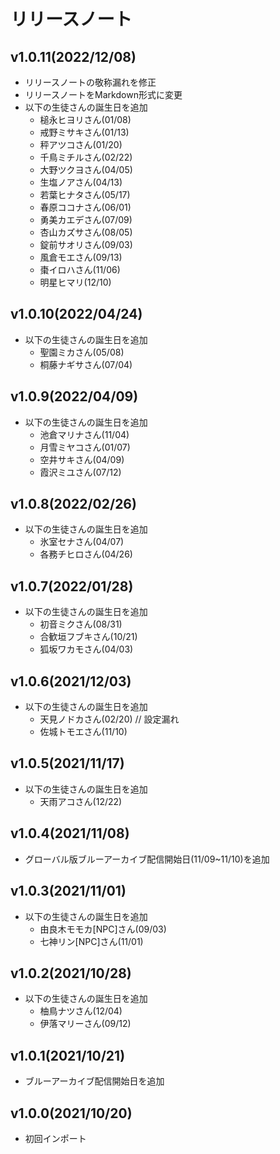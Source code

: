 # リリースノート

## v1.0.11(2022/12/08)
+ リリースノートの敬称漏れを修正
+ リリースノートをMarkdown形式に変更
+ 以下の生徒さんの誕生日を追加
  + 槌永ヒヨリさん(01/08)
  + 戒野ミサキさん(01/13)
  + 秤アツコさん(01/20)
  + 千鳥ミチルさん(02/22)
  + 大野ツクヨさん(04/05)
  + 生塩ノアさん(04/13)
  + 若葉ヒナタさん(05/17)
  + 春原ココナさん(06/01)
  + 勇美カエデさん(07/09)
  + 杏山カズサさん(08/05)
  + 錠前サオリさん(09/03)
  + 風倉モエさん(09/13)
  + 棗イロハさん(11/06)
  + 明星ヒマリ(12/10)


## v1.0.10(2022/04/24)
+ 以下の生徒さんの誕生日を追加
  + 聖園ミカさん(05/08)
  + 桐藤ナギサさん(07/04)

## v1.0.9(2022/04/09)
+ 以下の生徒さんの誕生日を追加
  + 池倉マリナさん(11/04)
  + 月雪ミヤコさん(01/07)
  + 空井サキさん(04/09)
  + 霞沢ミユさん(07/12)

## v1.0.8(2022/02/26)
+ 以下の生徒さんの誕生日を追加
  + 氷室セナさん(04/07)
  + 各務チヒロさん(04/26)

## v1.0.7(2022/01/28)
+ 以下の生徒さんの誕生日を追加
  + 初音ミクさん(08/31)
  + 合歓垣フブキさん(10/21)
  + 狐坂ワカモさん(04/03)

## v1.0.6(2021/12/03)
+ 以下の生徒さんの誕生日を追加
  + 天見ノドカさん(02/20) // 設定漏れ
  + 佐城トモエさん(11/10)

## v1.0.5(2021/11/17)
+ 以下の生徒さんの誕生日を追加
  + 天雨アコさん(12/22)

## v1.0.4(2021/11/08)
+ グローバル版ブルーアーカイブ配信開始日(11/09~11/10)を追加

## v1.0.3(2021/11/01)
+ 以下の生徒さんの誕生日を追加
  + 由良木モモカ[NPC]さん(09/03)
  + 七神リン[NPC]さん(11/01)

## v1.0.2(2021/10/28)
+ 以下の生徒さんの誕生日を追加
  + 柚鳥ナツさん(12/04)
  + 伊落マリーさん(09/12)

## v1.0.1(2021/10/21)
+ ブルーアーカイブ配信開始日を追加

## v1.0.0(2021/10/20)
+ 初回インポート